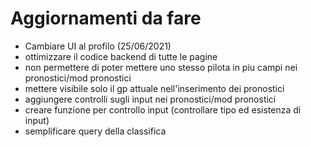 # Aggiornamenti da fare

- Cambiare UI al profilo (25/06/2021)
- ottimizzare il codice backend di tutte le pagine
- non permettere di poter mettere uno stesso pilota in piu campi nei pronostici/mod pronostici
- mettere visibile solo il gp attuale nell'inserimento dei pronostici
- aggiungere controlli sugli input nei pronostici/mod pronostici
- creare funzione per controllo input (controllare tipo ed esistenza di input)
- semplificare query della classifica